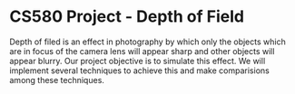 CS580 Project - Depth of Field
==============================

Depth of filed is an effect in photography by which only the objects which are in focus of the camera lens will appear sharp and other objects will appear blurry. Our project objective is to simulate this effect. We will implement several techniques to achieve this and make comparisions among these techniques.